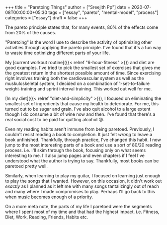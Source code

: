 +++
title = "Paretoing Things"
author = ["Sreejith Pp"]
date = 2020-07-08T00:00:00+05:30
tags = ["essay", "pareto", "mental-model", "process"]
categories = ["essay"]
draft = false
+++

The pareto principle states that, for many events, 80% of the effects come from 20% of the causes.

"Paretoing" is the word I use to describe the activity of optimizing other activities through applying the pareto principle. I've found that it's a fun way to waste time optimizing different parts of your life.

My [current workout routine]({{< relref "6-hour-fitness" >}}) and diet are good examples. I've tried to pick the smallest set of exercises that gives me the greatest return in the shortest possible amount of time. Since exercising right involves training both the cardiovascular system as well as the muskuloskeletal system, I decided on a combination of 1-set-to-failure weight-training and sprint interval training. This worked out well for me.

[In my diet]({{< relref "diet-and-simplicity" >}}), I focused on eliminating the smallest set of ingredients that cause my health to deteriorate. For me, this turned out to be sugar and grain. I've also quit alcohol to a large extent though I do consume a bit of wine now and then. I've found that there's a real social cost to be paid for quitting alcohol 😓.

Even my reading habits aren't immune from being paretoed. Previously, I couldn't resist reading a book to completion. It just felt _wrong_ to leave a book unfinished. Thankfully, through practice, I've changed this habit. I now jump to the most interesting parts of a book and use a sort of 80/20 reading process. i.e. I'll skim through the book, focusing only on what seems interesting to me. I'll also jump pages and even chapters if I feel I've understood what the author is trying to say. Thankfully, most books can be paretoed pretty well.

Similarly, when learning to play my guitar, I focused on learning just enough to play the songs that I wanted. However, on this occasion, it didn't work out _exactly_ as I planned as it left me with many songs tantalizingly out of reach and many where I made compromises to play. Perhaps I'll go back to this when music becomes enough of a priority.

On a more meta note, the parts of my life I paretoed were the segments where I spent most of my time and that had the highest impact. i.e. Fitness, Diet, Work, Reading, Friends, Habits etc.
